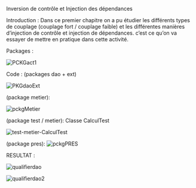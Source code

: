 Inversion de contrôle et Injection des dépendances

Introduction :
Dans ce premier chapitre on a pu étudier les différents types de couplage (couplage fort / couplage faible) et les différentes manières d’injection de contrôle et injection de dépendances. c’est ce qu’on va essayer de mettre en pratique dans cette activité.

Packages :


![PCKGact1](https://user-images.githubusercontent.com/94021293/228383765-5c6545eb-6113-43f8-acdf-3677e2eb3654.png)

Code :
(packages dao + ext)

![PKGdaoExt](https://user-images.githubusercontent.com/94021293/228384104-35782a45-502d-43e0-9bca-e1638f25e649.png)


(package metier):

![pckgMetier](https://user-images.githubusercontent.com/94021293/228384357-87661f61-03b1-4c91-9acb-c12fd27dee63.png)

(package test / metier): Classe CalculTest

![test-metier-CalculTest](https://user-images.githubusercontent.com/94021293/228384567-0500564e-438b-452c-938a-8179844dcca8.png)

(package pres):
![pckgPRES](https://user-images.githubusercontent.com/94021293/228384859-f938ed79-3ba7-42f5-a051-e53f811f2e7b.png)

RESULTAT : 

![qualifierdao](https://user-images.githubusercontent.com/94021293/228386243-21b251b0-31a0-41b9-a1b0-66ecc908626c.png)


![qualifierdao2](https://user-images.githubusercontent.com/94021293/228386250-b79d4889-ce6a-4f17-82f1-a6d9771aae61.png)

